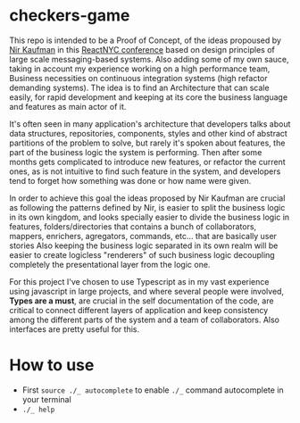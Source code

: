 checkers-game
=============
This repo is intended to be a Proof of Concept, of the ideas propoused by [Nir Kaufman](https://twitter.com/nirkaufman) in this [ReactNYC conference](https://www.youtube.com/watch?v=JUuic7mEs-s) based on design principles of large scale messaging-based systems. Also adding some of my own sauce, taking in account my experience working on a high performance team, Business necessities on continuous integration systems (high refactor demanding systems). The idea is to find an Architecture that can scale easily, for rapid development and keeping at its core the business language and features as main actor of it.

It's often seen in many application's architecture that developers talks about data structures, repositories, components, styles and other kind of abstract partitions of the problem to solve, but rarely it's spoken about features, the part of the business logic the system is performing. Then after some months gets complicated to introduce new features, or refactor the current ones, as is not intuitive to find such feature in the system, and developers tend to forget how something was done or how name were given.

In order to achieve this goal the ideas proposed by Nir Kaufman are crucial as following the patterns defined by Nir, is easier to split the business logic in its own kingdom, and looks specially easier to divide the business logic in features, folders/directories that contains a bunch of collaborators, mappers,
enrichers, agregators, commands, etc... that are basically user stories
Also keeping the business logic separated in its own realm will be easier to create logicless "renderers" of such business logic decoupling completely the presentational layer from the logic one.

For this project I've chosen to use Typescript as in my vast experience using javascript in large projects, and where several people were involved, **Types are a must**, are crucial in the self documentation of the code, are critical to connect different layers of application and keep consistency among the different parts of the system and a team of collaborators. Also interfaces are pretty useful for this.

# How to use
- First `source ./_ autocomplete` to enable `./_` command autocomplete in your terminal
- `./_ help`
